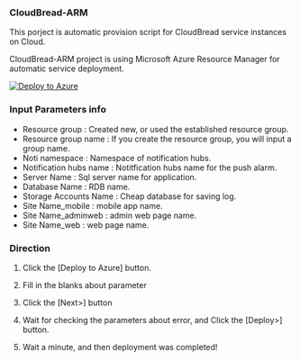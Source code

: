 ### CloudBread-ARM
This porject is automatic provision script for CloudBread service instances on Cloud.

CloudBread-ARM project is using Microsoft Azure Resource Manager for automatic service deployment.

[![Deploy to Azure](http://azuredeploy.net/deploybutton.png)](https://azuredeploy.net/)

### Input Parameters info
* Resource group : Created new, or used the established resource group.
* Resource group name : If you create the resource group, you will input a group name.
* Noti namespace : Namespace of notification hubs.
* Notification hubs name : Notitfication hubs name for the push alarm.
* Server Name : Sql server name for application.
* Database Name : RDB name.
* Storage Accounts Name : Cheap database for saving log.
* Site Name_mobile : mobile app name.
* Site Name_adminweb : admin web page name.
* Site Name_web : web page name.

### Direction
1. Click the [Deploy to Azure] button.

2. Fill in the blanks about parameter

3. Click the [Next>] button

4. Wait for checking the parameters about error, and Click the [Deploy>] button.
 
5. Wait a minute, and then deployment was completed!
